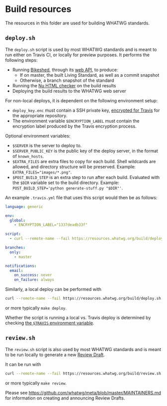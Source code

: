 # Build resources

The resources in this folder are used for building WHATWG standards.

## `deploy.sh`

The `deploy.sh` script is used by most WHATWG standards and is meant to run either on Travis CI, or locally for preview purposes. It performs the following steps:

- Running [Bikeshed](https://github.com/tabatkins/bikeshed), through its [web API](https://api.csswg.org/bikeshed/), to produce:
  - If on master, the built Living Standard, as well as a commit snapshot
  - Otherwise, a branch snapshot of the standard
- Running the [Nu HTML checker](http://checker.html5.org/) on the build results
- Deploying the build results to the WHATWG web server

For non-local deploys, it is dependent on the following environment setup:

- `deploy_key.enc` must contain a SSH private key, [encrypted for Travis](https://docs.travis-ci.com/user/encrypting-files/) for the appropriate repository.
- The environment variable `$ENCRYPTION_LABEL` must contain the encryption label produced by the Travis encryption process.

Optional environment variables:
- `$SERVER` is the server to deploy to.
- `$SERVER_PUBLIC_KEY` is the public key of the deploy server, in the format of `known_hosts`.
- `$EXTRA_FILES` are extra files to copy for each build. Shell wildcards are allowed, and directory structure will be preserved. Example: `EXTRA_FILES="images/*.png"`.
- `$POST_BUILD_STEP` is an extra step to run after each build. Evaluated with the `$DIR` variable set to the build directory. Example: `POST_BUILD_STEP='python generate-stuff.py "$DIR"'`.

An example `.travis.yml` file that uses this script would then be as follows:

```yaml
language: generic

env:
  global:
    - ENCRYPTION_LABEL="1337deadb33f"

script:
  - curl --remote-name --fail https://resources.whatwg.org/build/deploy.sh && bash ./deploy.sh

branches:
  only:
    - master

notifications:
  email:
    on_success: never
    on_failure: always
```

Similarly, a local deploy can be performed with

```bash
curl --remote-name --fail https://resources.whatwg.org/build/deploy.sh && bash ./deploy.sh
```

or more typically `make deploy`.

Whether the script is running a local vs. Travis deploy is determined by checking [the `$TRAVIS` environment variable](https://docs.travis-ci.com/user/environment-variables/#Default-Environment-Variables).

## `review.sh`

The `review.sh` script is also used by most WHATWG standards and is meant to be run locally to generate a new [Review Draft](https://whatwg.org/workstream-policy#review-drafts).

It can be run with

```bash
curl --remote-name --fail https://resources.whatwg.org/build/review.sh && bash ./review.sh
```

or more typically `make review`.

Please see https://github.com/whatwg/meta/blob/master/MAINTAINERS.md for information on creating and announcing Review Drafts.
